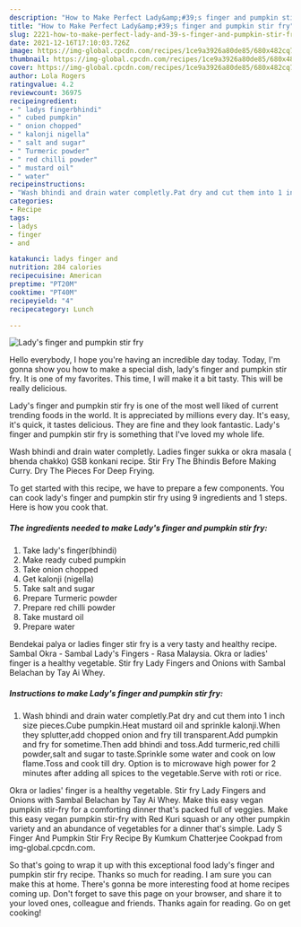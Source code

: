 ```yaml
---
description: "How to Make Perfect Lady&amp;#39;s finger and pumpkin stir fry"
title: "How to Make Perfect Lady&amp;#39;s finger and pumpkin stir fry"
slug: 2221-how-to-make-perfect-lady-and-39-s-finger-and-pumpkin-stir-fry
date: 2021-12-16T17:10:03.726Z
image: https://img-global.cpcdn.com/recipes/1ce9a3926a80de85/680x482cq70/ladys-finger-and-pumpkin-stir-fry-recipe-main-photo.jpg
thumbnail: https://img-global.cpcdn.com/recipes/1ce9a3926a80de85/680x482cq70/ladys-finger-and-pumpkin-stir-fry-recipe-main-photo.jpg
cover: https://img-global.cpcdn.com/recipes/1ce9a3926a80de85/680x482cq70/ladys-finger-and-pumpkin-stir-fry-recipe-main-photo.jpg
author: Lola Rogers
ratingvalue: 4.2
reviewcount: 36975
recipeingredient:
- " ladys fingerbhindi"
- " cubed pumpkin"
- " onion chopped"
- " kalonji nigella"
- " salt and sugar"
- " Turmeric powder"
- " red chilli powder"
- " mustard oil"
- " water"
recipeinstructions:
- "Wash bhindi and drain water completly.Pat dry and cut them into 1 inch size pieces.Cube pumpkin.Heat mustard oil and sprinkle kalonji.When they splutter,add chopped onion and fry till transparent.Add pumpkin and fry for sometime.Then add bhindi and toss.Add turmeric,red chilli powder,salt and sugar to taste.Sprinkle some water and cook on low flame.Toss and cook till dry. Option is to microwave high power for 2 minutes after adding all spices to the vegetable.Serve with roti or rice."
categories:
- Recipe
tags:
- ladys
- finger
- and

katakunci: ladys finger and 
nutrition: 284 calories
recipecuisine: American
preptime: "PT20M"
cooktime: "PT40M"
recipeyield: "4"
recipecategory: Lunch

---
```



![Lady&#39;s finger and pumpkin stir fry](https://img-global.cpcdn.com/recipes/1ce9a3926a80de85/680x482cq70/ladys-finger-and-pumpkin-stir-fry-recipe-main-photo.jpg)

Hello everybody, I hope you're having an incredible day today. Today, I'm gonna show you how to make a special dish, lady&#39;s finger and pumpkin stir fry. It is one of my favorites. This time, I will make it a bit tasty. This will be really delicious.

Lady&#39;s finger and pumpkin stir fry is one of the most well liked of current trending foods in the world. It is appreciated by millions every day. It's easy, it's quick, it tastes delicious. They are fine and they look fantastic. Lady&#39;s finger and pumpkin stir fry is something that I've loved my whole life.

Wash bhindi and drain water completly. Ladies finger sukka or okra masala ( bhenda chakko) GSB konkani recipe. Stir Fry The Bhindis Before Making Curry. Dry The Pieces For Deep Frying.


To get started with this recipe, we have to prepare a few components. You can cook lady&#39;s finger and pumpkin stir fry using 9 ingredients and 1 steps. Here is how you cook that.

<!--inarticleads1-->

##### The ingredients needed to make Lady&#39;s finger and pumpkin stir fry:

1. Take  lady&#39;s finger(bhindi)
1. Make ready  cubed pumpkin
1. Take  onion chopped
1. Get  kalonji (nigella)
1. Take  salt and sugar
1. Prepare  Turmeric powder
1. Prepare  red chilli powder
1. Take  mustard oil
1. Prepare  water


Bendekai palya or ladies finger stir fry is a very tasty and healthy recipe. Sambal Okra - Sambal Lady&#39;s Fingers - Rasa Malaysia. Okra or ladies&#39; finger is a healthy vegetable. Stir fry Lady Fingers and Onions with Sambal Belachan by Tay Ai Whey. 

<!--inarticleads2-->

##### Instructions to make Lady&#39;s finger and pumpkin stir fry:

1. Wash bhindi and drain water completly.Pat dry and cut them into 1 inch size pieces.Cube pumpkin.Heat mustard oil and sprinkle kalonji.When they splutter,add chopped onion and fry till transparent.Add pumpkin and fry for sometime.Then add bhindi and toss.Add turmeric,red chilli powder,salt and sugar to taste.Sprinkle some water and cook on low flame.Toss and cook till dry. Option is to microwave high power for 2 minutes after adding all spices to the vegetable.Serve with roti or rice.


Okra or ladies&#39; finger is a healthy vegetable. Stir fry Lady Fingers and Onions with Sambal Belachan by Tay Ai Whey. Make this easy vegan pumpkin stir-fry for a comforting dinner that&#39;s packed full of veggies. Make this easy vegan pumpkin stir-fry with Red Kuri squash or any other pumpkin variety and an abundance of vegetables for a dinner that&#39;s simple. Lady S Finger And Pumpkin Stir Fry Recipe By Kumkum Chatterjee Cookpad from img-global.cpcdn.com. 

So that's going to wrap it up with this exceptional food lady&#39;s finger and pumpkin stir fry recipe. Thanks so much for reading. I am sure you can make this at home. There's gonna be more interesting food at home recipes coming up. Don't forget to save this page on your browser, and share it to your loved ones, colleague and friends. Thanks again for reading. Go on get cooking!
